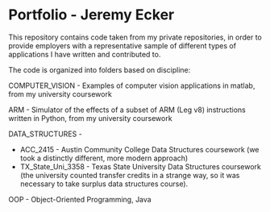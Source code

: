 # Portfolio - Jeremy Ecker

This repository contains code taken from my private repositories, in order to provide employers with a representative sample of different types of applications I have written and contributed to.

The code is organized into folders based on discipline:

COMPUTER_VISION - Examples of computer vision applications in matlab, from my university coursework

ARM - Simulator of the effects of a subset of ARM (Leg v8) instructions written in Python, from my university coursework

DATA_STRUCTURES -
  - ACC_2415 - Austin Community College Data Structures coursework (we took a distinctly different, more modern approach)
  - TX_State_Uni_3358 - Texas State University Data Structures coursework (the university counted transfer credits in a strange way,
    so it was necessary to take surplus data structures course).

OOP - Object-Oriented Programming, Java

